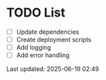 # TODO List

- [ ] Update dependencies
- [ ] Create deployment scripts
- [ ] Add logging
- [ ] Add error handling

Last updated: 2025-06-19 02:49
